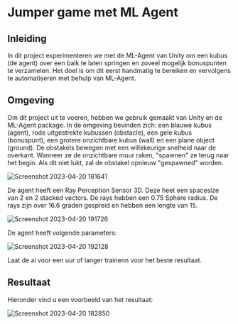 # Jumper game met ML Agent

## Inleiding
In dit project experimenteren we met de ML-Agent van Unity om een kubus (de agent) over een balk te laten springen en zoveel mogelijk bonuspunten te verzamelen. Het doel is om dit eerst handmatig te bereiken en vervolgens te automatiseren met behulp van ML-Agent.

## Omgeving
Om dit project uit te voeren, hebben we gebruik gemaakt van Unity en de ML-Agent package. In de omgeving bevinden zich: een blauwe kubus (agent), rode uitgestrekte kubussen (obstacle), een gele kubus (bonuspunt), een grotere onzichtbare kubus (wall) en een plane object (ground).
De obstakels bewegen met een willekeurige snelheid naar de overkant. Wanneer ze de onzichtbare muur raken, "spawnen" ze terug naar het begin. Als dit niet lukt, zal de obstakel opnieuw "gespawned" worden.

![Screenshot 2023-04-20 181641](https://user-images.githubusercontent.com/38139170/233451877-43a81f8b-24c3-42c4-9ba8-9f0e4ba8bb80.png)

De agent heeft een Ray Perception Sensor 3D. Deze heet een spacesize van 2 en 2 stacked vectors. De rays hebben een 0.75 Sphere radius. De rays zijn over 16.6 graden gespreid en hebben een lengte van 15.

![Screenshot 2023-04-20 191726](https://user-images.githubusercontent.com/38139170/233453117-92e62f6a-bb8f-4d8f-969c-993986d667a7.png)

De agent heeft volgende parameters: 

![Screenshot 2023-04-20 192128](https://user-images.githubusercontent.com/38139170/233453179-a4e7a8f7-3f12-42e2-9217-4017a1f45617.png)

Laat de ai voor een uur of langer trainenn voor het beste resultaat.

## Resultaat
Hieronder vind u een voorbeeld van het resultaat:

![Screenshot 2023-04-20 182850](https://user-images.githubusercontent.com/38139170/233453402-bd44939d-def4-4fb1-84c9-10377c58427b.png)
